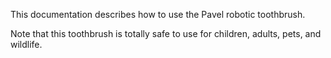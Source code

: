 This documentation describes how to use the Pavel robotic  toothbrush.
 
Note that this toothbrush is totally safe to use for children, adults, pets, and wildlife.
